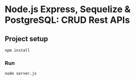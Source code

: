 # Node.js Express, Sequelize & PostgreSQL: CRUD Rest APIs

## Project setup
```
npm install
```

### Run
```
node server.js
```

